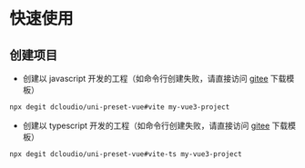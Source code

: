 # 快速使用

## 创建项目

- 创建以 javascript 开发的工程（如命令行创建失败，请直接访问 [gitee](https://gitee.com/dcloud/uni-preset-vue/repository/archive/vite.zip)  下载模板）

```sh
npx degit dcloudio/uni-preset-vue#vite my-vue3-project
```

- 创建以 typescript 开发的工程（如命令行创建失败，请直接访问 [gitee](https://gitee.com/dcloud/uni-preset-vue/repository/archive/vite.zip)  下载模板）

```sh
npx degit dcloudio/uni-preset-vue#vite-ts my-vue3-project
```
